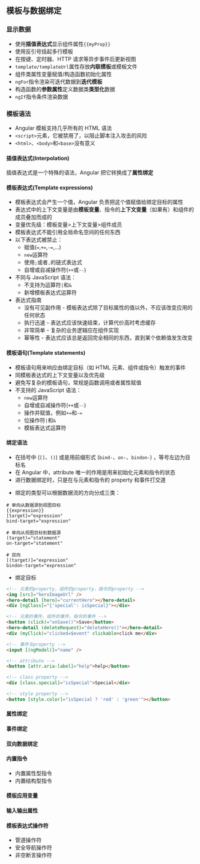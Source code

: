 ## 模板与数据绑定

### 显示数据

- 使用**插值表达式**显示组件属性`{{myProp}}`
- 使用反引号括起多行模板
- 在按键、定时器、HTTP 请求等异步事件后更新视图
- `template/templateUrl`属性存放**内联模板**或模板文件
- 组件类属性变量赋值/构造函数初始化属性
- `ngFor`指令渲染可迭代数据到**迭代模板**
- 构造函数的**参数属性**定义数据类**类型化**数据
- `ngIf`指令条件渲染数据

### 模板语法

- Angular 模板支持几乎所有的 HTML 语法
- `<script>`元素，它被禁用了，以阻止脚本注入攻击的风险
- `<html>`、`<body>`和`<base>`没有意义

#### 插值表达式(Interpolation)

插值表达式是一个特殊的语法，Angular 把它转换成了**属性绑定**

#### 模板表达式(Template expressions)

- 模板表达式会产生一个值，Angular 负责把这个值赋值给绑定目标的属性
- 表达式中的上下文变量是由**模板变量**、指令的**上下文变量**（如果有）和组件的成员叠加而成的
- 变量优先级：模板变量>上下文变量>组件成员
- 模板表达式不能引用全局命名空间的任何东西
- 以下表达式被禁止：
  - 赋值(`=`,`+=`,`-=`,...)
  - `new`运算符
  - 使用`;`或者`,`的链式表达式
  - 自增或自减操作符(`++`或`--`)
- 不同与 JavaScript 语法：
  - 不支持为运算符`|`和`&`
  - 新增模板表达式运算符
- 表达式指南
  - 没有可见副作用 - 模板表达式除了目标属性的值以外，不应该改变应用的任何状态
  - 执行迅速 - 表达式应该快速结束，计算代价高时考虑缓存
  - 非常简单 - 复杂的业务逻辑应在组件实现
  - 幂等性 - 表达式应该总是返回完全相同的东西，直到某个依赖值发生改变

#### 模板语句(Template statements)

- 模板语句用来响应由绑定目标（如 HTML 元素、组件或指令）触发的事件
- 同模板表达式的上下文变量以及优先级
- 避免写复杂的模板语句，常规是函数调用或者属性赋值
- 不支持的 JavaScript 语法：
  - `new`运算符
  - 自增或自减操作符(`++`或`--`)
  - 操作并赋值，例如`+=`和`-=`
  - 位操作符`|`和`&`
  - 模板表达式运算符

#### 绑定语法

- 在括号中 (`[]`、`()`) 或是用前缀形式 (`bind-`、`on-`、`bindon-`) ，等号左边为目标名
- 在 Angular 中，attribute 唯一的作用是用来初始化元素和指令的状态
- 进行数据绑定时，只是在与元素和指令的 property 和事件打交道

* 绑定的类型可以根据数据流的方向分成三类：

```
# 单向从数据源到视图目标
{{expression}}
[target]="expression"
bind-target="expression"

# 单向从视图目标到数据源
(target)="statement"
on-target="statement"

# 双向
[(target)]="expression"
bindon-target="expression"
```

- 绑定目标

```html
<!-- 元素的property，组件的property，指令的property -->
<img [src]="heroImageUrl" />
<hero-detail [hero]="currentHero"></hero-detail>
<div [ngClass]="{'special': isSpecial}"></div>

<!-- 元素的事件，组件的事件，指令的事件 -->
<button (click)="onSave()">Save</button>
<hero-detail (deleteRequest)="deleteHero()"></hero-detail>
<div (myClick)="clicked=$event" clickable>click me</div>

<!-- 事件与property -->
<input [(ngModel)]="name" />

<!-- attribute -->
<button [attr.aria-label]="help">help</button>

<!-- class property -->
<div [class.special]="isSpecial">Special</div>

<!-- style property -->
<button [style.color]="isSpecial ? 'red' : 'green'"></button>
```

#### 属性绑定

#### 事件绑定

#### 双向数据绑定

#### 内置指令

- 内置属性型指令
- 内置结构型指令

#### 模板应用变量

#### 输入输出属性

#### 模板表达式操作符

- 管道操作符
- 安全导航操作符
- 非空断言操作符
